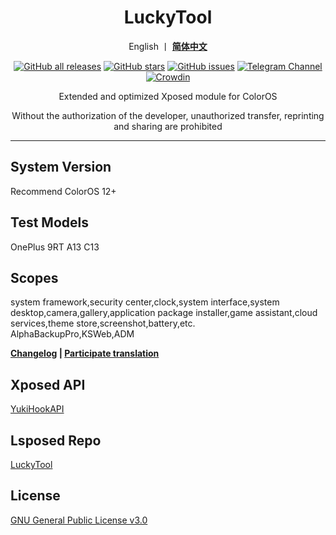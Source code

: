 <div align="center">
<h1>LuckyTool</h1>
<p>
   English 丨 <b><a href="https://github.com/luckyzyx/LuckyTool/blob/main/README.md">简体中文</a></b>
</p>
<a href="https://github.com/Xposed-Modules-Repo/com.luckyzyx.luckytool/releases"><img alt="GitHub all releases" src="https://img.shields.io/github/downloads/Xposed-Modules-Repo/com.luckyzyx.luckytool/total?label=Downloads"></a>
<a href="https://github.com/luckyzyx/LuckyTool/stargazers"><img alt="GitHub stars" src="https://img.shields.io/github/stars/luckyzyx/LuckyTool"></a>
<a href="https://github.com/luckyzyx/LuckyTool/issues"><img alt="GitHub issues" src="https://img.shields.io/github/issues/luckyzyx/LuckyTool"></a>
<a href="https://t.me/LuckyTool"><img alt="Telegram Channel" src="https://img.shields.io/badge/Telegram-Channel-blue.svg?logo=telegram"></a>   
<a href="https://crowdin.com/project/luckytool"><img alt="Crowdin" src="https://badges.crowdin.net/luckytool/localized.svg"></a>
<p>Extended and optimized Xposed module for ColorOS</p>
<p>Without the authorization of the developer, unauthorized transfer, reprinting and sharing are prohibited</p>
</div>

---

## System Version
Recommend ColorOS 12+

## Test Models
OnePlus 9RT A13 C13

## Scopes
system framework,security center,clock,system interface,system desktop,camera,gallery,application package installer,game assistant,cloud services,theme store,screenshot,battery,etc.  
AlphaBackupPro,KSWeb,ADM

<div align="left">
<p>
   <b><a href="https://luckyzyx.github.io/LuckyTool_Doc/changelog">Changelog</a> | <a href="https://crwd.in/luckytool">Participate translation</a></b>
</p>
</div>

## Xposed API
[YukiHookAPI](https://github.com/fankes/YukiHookAPI)

## Lsposed Repo
[LuckyTool](https://github.com/Xposed-Modules-Repo/com.luckyzyx.luckytool)  

## License
[GNU General Public License v3.0](https://github.com/luckyzyx/LuckyTool/blob/main/LICENSE)
